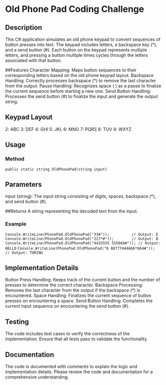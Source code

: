 # Old Phone Pad Coding Challenge
## Description
This C# application simulates an old phone keypad to convert sequences of button presses into text. The keypad includes letters, a backspace key (*), and a send button (#). Each button on the keypad represents multiple letters, and pressing a button multiple times cycles through the letters associated with that button.

##Features
Character Mapping: Maps button sequences to their corresponding letters based on the old phone keypad layout.
Backspace Handling: Correctly processes backspace (*) to remove the last character from the output.
Pause Handling: Recognizes space ( ) as a pause to finalize the current sequence before starting a new one.
Send Button Handling: Processes the send button (#) to finalize the input and generate the output string.

## Keypad Layout
2: ABC
3: DEF
4: GHI
5: JKL
6: MNO
7: PQRS
8: TUV
9: WXYZ

## Usage
### Method

`public static string OldPhonePad(string input)`

## Parameters
input (string): The input string consisting of digits, spaces, backspace (*), and send button (#).

##Returns
A string representing the decoded text from the input.

### Example

`Console.WriteLine(PhonePad.OldPhonePad("33#"));          // Output: E`
`Console.WriteLine(PhonePad.OldPhonePad("227*#"));        // Output: B`
`Console.WriteLine(PhonePad.OldPhonePad("4433555 555666#")); // Output: HELLO`
`Console.WriteLine(PhonePad.OldPhonePad("8 88777444666*664#")); // Output: TURING`

## Implementation Details
Button Press Handling: Keeps track of the current button and the number of presses to determine the correct character.
Backspace Processing: Removes the last character from the output if the backspace (*) is encountered.
Space Handling: Finalizes the current sequence of button presses on encountering a space.
Send Button Handling: Completes the current input sequence on encountering the send button (#).

## Testing
The code includes test cases to verify the correctness of the implementation. Ensure that all tests pass to validate the functionality.

## Documentation
The code is documented with comments to explain the logic and implementation details. Please review the code and documentation for a comprehensive understanding.
